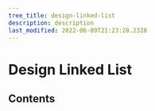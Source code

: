 ```yaml
---
tree_title: design-linked-list
description: description
last_modified: 2022-06-09T21:23:28.2328
---
```


# Design Linked List

## Contents
